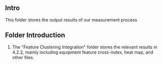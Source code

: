 ## Intro
This folder stores the output results of our measurement process
## Folder Introduction
1. The "Feature Clustering Integration" folder stores the relevant results in 4.2.2, mainly including equipment feature cross-index, heat map, and other files.
